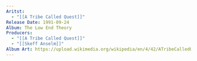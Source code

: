 ```yaml
---
Aritst:
  - "[[A Tribe Called Quest]]"
Release Date: 1991-09-24
Album: The Low End Theory
Producers:
  - "[[A Tribe Called Quest]]"
  - "[[Skeff Anselm]]"
Album Art: https://upload.wikimedia.org/wikipedia/en/4/42/ATribeCalledQuestTheLowEndtheory.jpg
---
```

